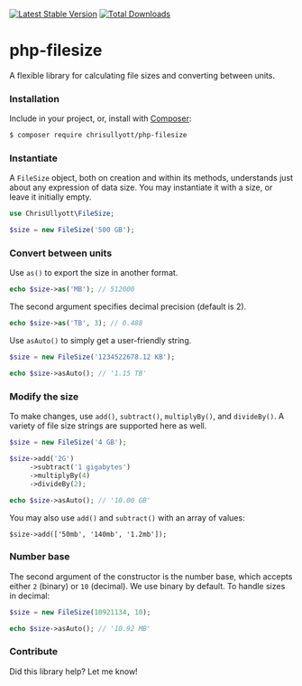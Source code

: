 [![Latest Stable Version](https://poser.pugx.org/chrisullyott/php-filesize/v/stable)](https://packagist.org/packages/chrisullyott/php-filesize)
[![Total Downloads](https://poser.pugx.org/chrisullyott/php-filesize/downloads)](https://packagist.org/packages/chrisullyott/php-filesize)

# php-filesize

A flexible library for calculating file sizes and converting between units.

### Installation

Include in your project, or, install with [Composer](https://getcomposer.org/):

```bash
$ composer require chrisullyott/php-filesize
```

### Instantiate

A `FileSize` object, both on creation and within its methods, understands just about any expression of data size. You may instantiate it with a size, or leave it initially empty.

```php
use ChrisUllyott\FileSize;

$size = new FileSize('500 GB');
```

### Convert between units

Use `as()` to export the size in another format.

```php
echo $size->as('MB'); // 512000
```

The second argument specifies decimal precision (default is 2).

```php
echo $size->as('TB', 3); // 0.488
```

Use `asAuto()` to simply get a user-friendly string.

```php
$size = new FileSize('1234522678.12 KB');

echo $size->asAuto(); // '1.15 TB'
```

### Modify the size

To make changes, use `add()`, `subtract()`, `multiplyBy()`, and `divideBy()`. A variety of file size strings are supported here as well.

```php
$size = new FileSize('4 GB');

$size->add('2G')
     ->subtract('1 gigabytes')
     ->multiplyBy(4)
     ->divideBy(2);

echo $size->asAuto(); // '10.00 GB'
```

You may also use `add()` and `subtract()` with an array of values:

```
$size->add(['50mb', '140mb', '1.2mb']);
```

### Number base

The second argument of the constructor is the number base, which accepts either `2` (binary) or `10` (decimal). We use binary by default. To handle sizes in decimal:

```php
$size = new FileSize(10921134, 10);

echo $size->asAuto(); // '10.92 MB'
```

### Contribute

Did this library help? Let me know!
